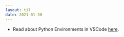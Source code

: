 ```yaml
---
layout: til
date: 2021-01-30
---
```

- Read about Python Environments in VSCode [here](https://code.visualstudio.com/docs/python/environments).